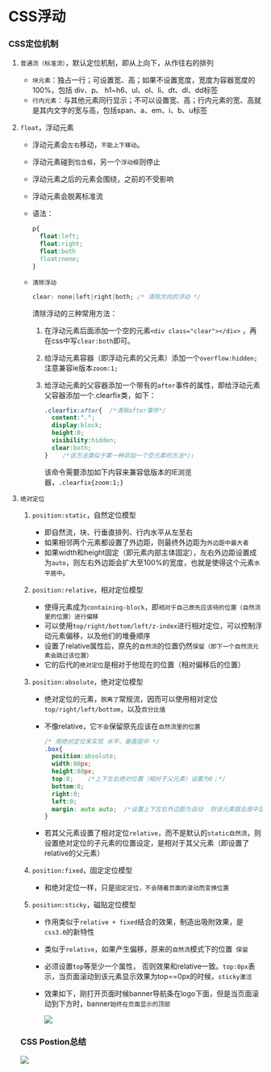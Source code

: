 # CSS浮动

### CSS定位机制

1. ``普通流（标准流）``，默认定位机制，即从上向下，从作往右的排列

   - ``块元素``：独占一行；可设置宽、高；如果不设置宽度，宽度为容器宽度的100%，包括 div、p、 h1~h6、ul、ol、li、dt、dl、dd标签
   - ``行内元素``：与其他元素同行显示；不可以设置宽、高；行内元素的宽、高就是其内文字的宽与高，包括span、a、em、i、b、u标签 

2. ``float``，浮动元素

   - 浮动元素会``左右``移动，``不能上下移动``。

   - 浮动元素碰到``包含框``，另一个``浮动框``则停止

   - 浮动元素之后的元素会围绕，之前的不受影响 

   - 浮动元素会脱离标准流

   - 语法：

     ```css
     p{
       float:left;
       float:right;
       float:both
       float:none; 
     }
     ```

   - ``清除浮动``

     ```css
     clear: none|left|right|both; /* 清除方向的浮动 */ 
     ```

     清除浮动的三种常用方法：

     1. 在浮动元素后面添加一个空的元素``<div class="clear"></div>`` ，再在css中写``clear:both``即可。

     2. 给浮动元素容器（即浮动元素的父元素）添加一个``overflow:hidden;``  注意兼容ie版本``zoom:1;``

     3. 给浮动元素的父容器添加一个带有的``after``事件的属性，即给浮动元素父容器添加一个.clearfix类，如下：

        ```css
        .clearfix:after{  /*清除after事件*/
          content:".";
          display:block;
          height:0;
          visibility:hidden;
          clear:both;
        }    /*该方法类似于第一种添加一个空元素的方法*/:
        ```

        该命令需要添加如下内容来兼容低版本的IE浏览器，``.clearfix{zoom:1;}``

3. ``绝对定位`` 

   1. ``position:static``，自然定位模型

      - 即自然流，块、行垂直排列、行内水平从左至右
      - 如果相邻两个元素都设置了外边距，则最终外边距为``外边距中最大者``
      - 如果width和height固定（即元素内部主体固定），左右外边距设置成为``auto``，则左右外边距会扩大至100%的宽度，也就是使得这个元素``水平居中``。

   2. ``position:relative``，相对定位模型

      - 使得元素成为``containing-block``，即``相对于自己原先应该待的位置（自然流里的位置）进行偏移``
      - 可以使用``top/right/bottom/left/z-index``进行相对定位，可以控制浮动元素偏移，以及他们的堆叠顺序
      - 设置了relative属性后，原先的``自然流``的位置仍然``保留（即下一个自然流元素会跳过该位置）``
      - 它的后代的``绝对定位``是相对于他现在的位置（相对偏移后的位置）

   3. ``position:absolute``，绝对定位模型

      - 绝对定位的元素，``脱离了``常规流，因而可以使用相对定位``top/right/left/bottom``，以及``百分比值``

      - 不像relative，它``不会``保留原先应该在``自然流里的位置``

        ```css
        /* 用绝对定位来实现 水平、垂直居中 */
        .box{
          position:absolute;
          width:80px;
          height:80px;
          top:0;    /*上下左右绝对位置（相对于父元素）设置为0；*/
          bottom:0;
          right:0;
          left:0;
          margin: auto auto;  /*设置上下左右外边距为自动  则该元素就会居中显示*/
        }
        ```

      - 若其父元素设置了相对定位``relative``，而不是默认的``static自然流``，则设置绝对定位的子元素的位置设定，是相对于其父元素（即设置了relative的父元素）

   4. ``position:fixed``，固定定位模型

      - 和绝对定位一样，只是``固定定位，不会随着页面的滚动而变换位置``

   5. ``position:sticky``，磁贴定位模型

      - 作用类似于``relative + fixed``结合的效果，制造出吸附效果，是``css3.0``的新特性

      - 类似于``relative``，如果产生偏移，原来的``自然流``模式下的位置`` 保留``

      - 必须设置``top``等至少一个属性， 否则效果和relative一致。``top:0px``表示，当页面滚动到该元素显示效果为top==0px的时候，``sticky激活``

      - 效果如下，刚打开页面时候banner导航条在logo下面，但是当页面滚动到下方时，banner``始终在页面显示的顶部``

        <img src="./images/Screen Shot 2019-10-16 at 3.04.10 pm.png"/>

   

   ### CSS Postion总结

   <img src="./images/Screen Shot 2019-10-16 at 3.26.29 pm.png" />
